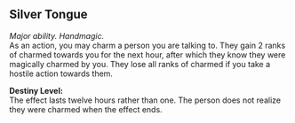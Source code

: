## Silver Tongue

_Major ability. Handmagic._  
As an action, you may charm a person you are talking to. They gain 2 ranks of charmed towards you for the next hour, after which they know they were magically charmed by you. They lose all ranks of charmed if you take a hostile action towards them.

**Destiny Level:**  
The effect lasts twelve hours rather than one. The person does not realize they were charmed when the effect ends.
